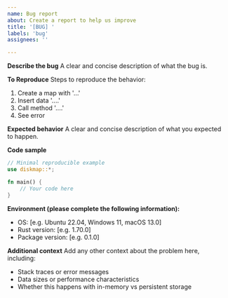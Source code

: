 ```yaml
---
name: Bug report
about: Create a report to help us improve
title: '[BUG] '
labels: 'bug'
assignees: ''

---
```


**Describe the bug**
A clear and concise description of what the bug is.

**To Reproduce**
Steps to reproduce the behavior:
1. Create a map with '...'
2. Insert data '....'
3. Call method '....'
4. See error

**Expected behavior**
A clear and concise description of what you expected to happen.

**Code sample**
```rust
// Minimal reproducible example
use diskmap::*;

fn main() {
    // Your code here
}
```

**Environment (please complete the following information):**
 - OS: [e.g. Ubuntu 22.04, Windows 11, macOS 13.0]
 - Rust version: [e.g. 1.70.0]
 - Package version: [e.g. 0.1.0]

**Additional context**
Add any other context about the problem here, including:
- Stack traces or error messages
- Data sizes or performance characteristics
- Whether this happens with in-memory vs persistent storage